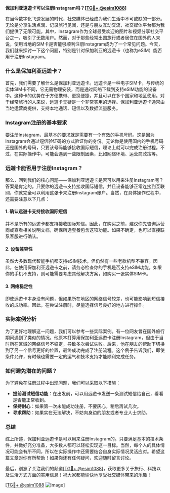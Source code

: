 **保加利亚遠遊卡可以注册Instagram吗？[[TG💪+ @esim1088](https://t.me/s/esim1088)]**

在当今数字化飞速发展的时代，社交媒体已经成为我们生活中不可或缺的一部分。无论是分享生活点滴、记录旅行见闻，还是与朋友互动交流，社交媒体平台都为我们提供了无限可能。其中，Instagram作为全球最受欢迎的图片和视频分享社交平台之一，吸引了无数用户。然而，对于那些经常出国旅行或者居住在国外的人来说，使用当地的SIM卡是否能够顺利注册Instagram成为了一个常见问题。今天，我们就来探讨一下这个问题，特别是针对保加利亚的远遊卡（也称为eSIM）能否用于注册Instagram。

### 什么是保加利亚远遊卡？

首先，我们需要了解什么是保加利亚远遊卡。远遊卡是一种电子SIM卡，与传统的实体SIM卡不同，它无需物理安装，而是通过网络下载到支持eSIM功能的设备中。这种卡的优势在于方便携带、更换便捷，并且可以在多个国家和地区使用。对于经常旅行的人来说，远遊卡无疑是一个非常实用的选择。保加利亚远遊卡通常由当地运营商提供，支持本地通话、短信以及数据流量服务。

### Instagram注册的基本要求

要注册Instagram，最基本的要求就是需要有一个有效的手机号码。这是因为Instagram会通过短信验证码的方式验证你的身份。无论你是使用国内的手机号码还是国外的号码，只要该号码能够接收国际短信，理论上就可以完成注册过程。不过，在实际操作中，可能会遇到一些限制因素，比如网络环境、运营商政策等。

### 远遊卡能否用于注册Instagram？

那么，回到我们的核心问题——保加利亚远遊卡是否可以用来注册Instagram呢？答案是肯定的。只要你的远遊卡支持接收国际短信，并且设备能够正常连接到互联网，你就完全可以利用这张卡来注册Instagram账户。当然，在具体操作过程中，还需要注意以下几点：

#### 1. 确认远遊卡支持接收国际短信
并不是所有的远遊卡都支持接收国际短信。因此，在购买之前，建议你先咨询运营商或查看相关说明文档，确保所选套餐包含这项功能。如果不确定，也可以直接联系客服进行确认。

#### 2. 设备兼容性
虽然大多数现代智能手机都支持eSIM技术，但仍然有一些老款机型不兼容。因此，在使用保加利亚远遊卡之前，请务必检查你的手机是否支持eSIM功能。如果你的手机不支持，则可能需要考虑其他解决方案，如购买一张实体SIM卡。

#### 3. 网络稳定性
即使远遊卡本身没有问题，但如果所在地区的网络信号较差，也可能影响到短信接收的成功率。因此，在尝试注册时，尽量选择信号良好的地方进行操作。

### 实际案例分析

为了更好地理解这一问题，我们可以参考一些实际案例。有一位网友曾在国外旅行期间遇到了类似的情况。他原本打算用保加利亚远遊卡注册Instagram，但由于当时所在区域的网络信号不稳定，导致多次尝试失败。后来，他在朋友的帮助下切换到了另一个信号更好的位置，最终成功完成了注册流程。这个例子告诉我们，即使条件允许，有时候也需要一定的运气和技术支持才能顺利完成任务。

### 如何避免潜在的问题？

为了避免在注册过程中出现问题，我们可以采取以下措施：

- **提前测试短信功能**：在出发前，可以用远遊卡发送一条测试短信给自己，看看是否能正常收到。
- **保持耐心**：如果第一次未能成功注册，不要灰心，稍后再试几次。
- **寻求帮助**：如果实在无法解决，不妨向身边的朋友或者专业人士求助。

### 总结

综上所述，保加利亚远遊卡是可以用来注册Instagram的。只要满足基本的技术条件，并做好充分准备，大多数人都可以轻松实现这一目标。当然，每个人的具体情况可能会有所不同，所以在实际操作中还需要结合自身实际情况灵活应对。希望这篇文章对你有所帮助！如果你还有任何疑问，欢迎随时留言讨论。

最后，别忘了关注我们的频道[[TG💪+ @esim1088](https://t.me/s/esim1088)]，获取更多关于旅行、科技以及生活方式方面的实用信息！祝大家都能愉快地享受社交媒体带来的乐趣！

[[TG💪+ @esim1088](https://t.me/s/esim1088) ![Image](https://i.postimg.cc/4NQfJmqS/Snipaste-2025-05-13-00-14-12.png)]
